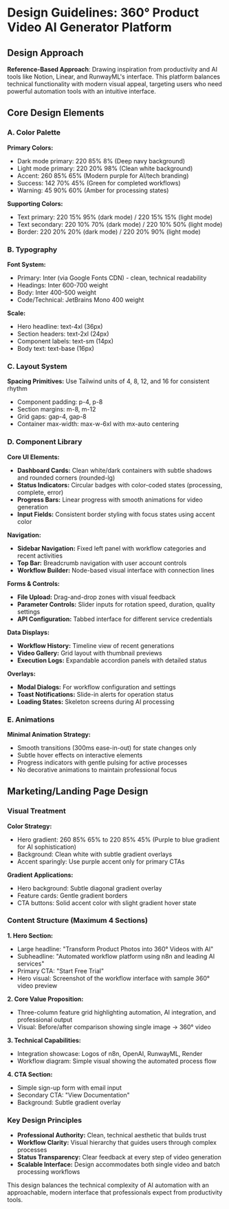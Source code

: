 # Design Guidelines: 360° Product Video AI Generator Platform

## Design Approach
**Reference-Based Approach**: Drawing inspiration from productivity and AI tools like Notion, Linear, and RunwayML's interface. This platform balances technical functionality with modern visual appeal, targeting users who need powerful automation tools with an intuitive interface.

## Core Design Elements

### A. Color Palette
**Primary Colors:**
- Dark mode primary: 220 85% 8% (Deep navy background)
- Light mode primary: 220 20% 98% (Clean white background)
- Accent: 260 85% 65% (Modern purple for AI/tech branding)
- Success: 142 70% 45% (Green for completed workflows)
- Warning: 45 90% 60% (Amber for processing states)

**Supporting Colors:**
- Text primary: 220 15% 95% (dark mode) / 220 15% 15% (light mode)
- Text secondary: 220 10% 70% (dark mode) / 220 10% 50% (light mode)
- Border: 220 20% 20% (dark mode) / 220 20% 90% (light mode)

### B. Typography
**Font System:**
- Primary: Inter (via Google Fonts CDN) - clean, technical readability
- Headings: Inter 600-700 weight
- Body: Inter 400-500 weight
- Code/Technical: JetBrains Mono 400 weight

**Scale:**
- Hero headline: text-4xl (36px)
- Section headers: text-2xl (24px)
- Component labels: text-sm (14px)
- Body text: text-base (16px)

### C. Layout System
**Spacing Primitives:** Use Tailwind units of 4, 8, 12, and 16 for consistent rhythm
- Component padding: p-4, p-8
- Section margins: m-8, m-12
- Grid gaps: gap-4, gap-8
- Container max-width: max-w-6xl with mx-auto centering

### D. Component Library

**Core UI Elements:**
- **Dashboard Cards:** Clean white/dark containers with subtle shadows and rounded corners (rounded-lg)
- **Status Indicators:** Circular badges with color-coded states (processing, complete, error)
- **Progress Bars:** Linear progress with smooth animations for video generation
- **Input Fields:** Consistent border styling with focus states using accent color

**Navigation:**
- **Sidebar Navigation:** Fixed left panel with workflow categories and recent activities
- **Top Bar:** Breadcrumb navigation with user account controls
- **Workflow Builder:** Node-based visual interface with connection lines

**Forms & Controls:**
- **File Upload:** Drag-and-drop zones with visual feedback
- **Parameter Controls:** Slider inputs for rotation speed, duration, quality settings
- **API Configuration:** Tabbed interface for different service credentials

**Data Displays:**
- **Workflow History:** Timeline view of recent generations
- **Video Gallery:** Grid layout with thumbnail previews
- **Execution Logs:** Expandable accordion panels with detailed status

**Overlays:**
- **Modal Dialogs:** For workflow configuration and settings
- **Toast Notifications:** Slide-in alerts for operation status
- **Loading States:** Skeleton screens during AI processing

### E. Animations
**Minimal Animation Strategy:**
- Smooth transitions (300ms ease-in-out) for state changes only
- Subtle hover effects on interactive elements
- Progress indicators with gentle pulsing for active processes
- No decorative animations to maintain professional focus

## Marketing/Landing Page Design

### Visual Treatment
**Color Strategy:**
- Hero gradient: 260 85% 65% to 220 85% 45% (Purple to blue gradient for AI sophistication)
- Background: Clean white with subtle gradient overlays
- Accent sparingly: Use purple accent only for primary CTAs

**Gradient Applications:**
- Hero background: Subtle diagonal gradient overlay
- Feature cards: Gentle gradient borders
- CTA buttons: Solid accent color with slight gradient hover state

### Content Structure (Maximum 4 Sections)

**1. Hero Section:**
- Large headline: "Transform Product Photos into 360° Videos with AI"
- Subheadline: "Automated workflow platform using n8n and leading AI services"
- Primary CTA: "Start Free Trial"
- Hero visual: Screenshot of the workflow interface with sample 360° video preview

**2. Core Value Proposition:**
- Three-column feature grid highlighting automation, AI integration, and professional output
- Visual: Before/after comparison showing single image → 360° video

**3. Technical Capabilities:**
- Integration showcase: Logos of n8n, OpenAI, RunwayML, Render
- Workflow diagram: Simple visual showing the automated process flow

**4. CTA Section:**
- Simple sign-up form with email input
- Secondary CTA: "View Documentation"
- Background: Subtle gradient overlay

### Key Design Principles
- **Professional Authority:** Clean, technical aesthetic that builds trust
- **Workflow Clarity:** Visual hierarchy that guides users through complex processes
- **Status Transparency:** Clear feedback at every step of video generation
- **Scalable Interface:** Design accommodates both single video and batch processing workflows

This design balances the technical complexity of AI automation with an approachable, modern interface that professionals expect from productivity tools.